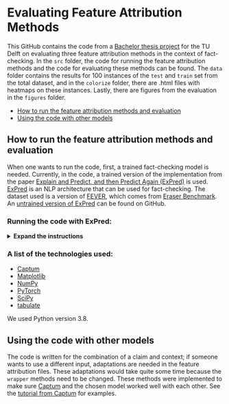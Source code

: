 # Evaluating Feature Attribution Methods
This GitHub contains the code from a 
<a href="https://www.studiegids.tudelft.nl/a101_displayCourse.do?course_id=61505" target="_blank">Bachelor thesis project</a>
for the TU Delft on evaluating three feature attribution methods in the context of fact-checking.
In the `src` folder, the code for running the feature attribution methods and the code for evaluating these methods can be found.
The `data` folder contains the results for 100 instances of the `test` and `train` set from the total dataset, 
and in the `colorize` folder, there are .html files with heatmaps on these instances.
Lastly, there are figures from the evaluation in the `figures` folder.


- [How to run the feature attribution methods and evaluation](#how-to-run-the-feature-attribution-methods-and-evaluation)
- [Using the code with other models](#using-the-code-with-other-models)

## How to run the feature attribution methods and evaluation
When one wants to run the code, first, a trained fact-checking model is needed. 
Currently, in the code, a trained version of the implementation from the paper 
<a href="https://dl.acm.org/doi/abs/10.1145/3437963.3441758" target="_blank">Explain and Predict, and then Predict Again (ExPred)</a> 
is used. 
<a href="https://dl.acm.org/doi/abs/10.1145/3437963.3441758" target="_blank">ExPred</a> 
is an NLP architecture that can be used for fact-checking.
The dataset used is a version of <a href="https://fever.ai" target="_blank">FEVER</a>, 
which comes from <a href="http://www.eraserbenchmark.com" target="_blank">Eraser Benchmark</a>. 
An <a href="https://github.com/JoshuaGhost/expred" target="_blank">untrained version of ExPred</a> can be found on GitHub.

### Running the code with ExPred:
<details><summary><b>Expand the instructions</b></summary>

1. Add a trained version of ExPred.

2. Setting up the Python virtual environment:
```bash
python -m venv venv
```

```bash
source venv/bin/activate
```

3. Install the requirements:
```bash
pip install -r requirements.txt
```

4. Update all `/dir/to/your/` lines to the where your data can be found and the results can be stored.

5. Run an instance by scrolling down in the feature attribution methods file and choosing the number of iterations and the instance.<br>
**OR**<br>
Run multiple instances by scrolling down in the feature attribution methods file, and choosing 
the number of iterations and changing the instances number to `int(sys.argv[1])`. Go to the run.py file, and run the amount of instances you want.
</details>

### A list of the technologies used:
* <a href="https://captum.ai" target="_blank">Captum</a>
* <a href="https://matplotlib.org" target="_blank">Matplotlib</a>
* <a href="https://numpy.org" target="_blank">NumPy</a>
* <a href="https://pytorch.org" target="_blank">PyTorch</a>
* <a href="https://scipy.org" target="_blank">SciPy</a>
* <a href="https://pypi.org/project/tabulate/" target="_blank">tabulate</a>

We used Python version 3.8.


## Using the code with other models
The code is written for the combination of a claim and context; 
if someone wants to use a different input, adaptations are needed in the feature attribution files. 
These adaptations would take quite some time because the `wrapper` methods need to be changed. 
These methods were implemented to make sure 
<a href="https://captum.ai" target="_blank">Captum</a> and the chosen model worked well with each other.
See the <a href="https://captum.ai/tutorials/" target="_blank">tutorial from Captum</a> for examples.